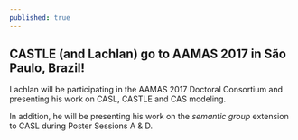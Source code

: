 ```yaml
---
published: true
---
```

## CASTLE (and Lachlan) go to AAMAS 2017 in São Paulo, Brazil!

Lachlan will be participating in the AAMAS 2017 Doctoral Consortium and presenting his work on CASL, CASTLE and CAS modeling.

In addition, he will be presenting his work on the _semantic group_ extension to CASL during Poster Sessions A & D.
